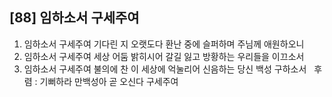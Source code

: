 ## [88] 임하소서 구세주여

1) 임하소서 구세주여 기다린 지 오랫도다 환난 중에 슬퍼하며 주님께 애원하오니  
2) 임하소서 구세주여 세상 어둠 밝히시어 갈길 잃고 방황하는 우리들을 이끄소서  
3) 임하소서 구세주여 불의에 찬 이 세상에 억눌리어 신음하는 당신 백성 구하소서  
후렴 : 기뻐하라 만백성아 곧 오신다 구세주여
